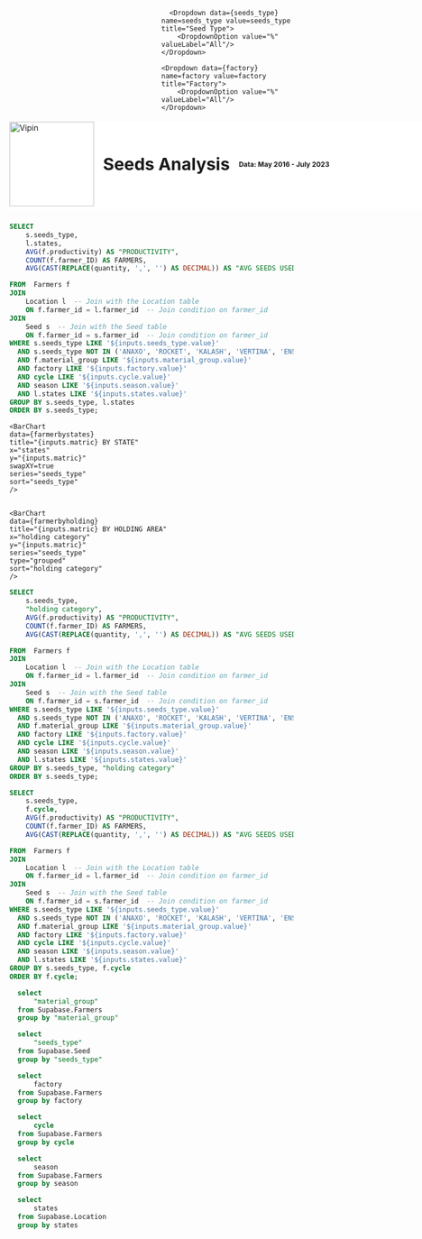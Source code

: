 <div style="position: relative">
<div style="display: flex; align-items: center; gap: 16px; position:fixed;top:0;width:100%;margin-top:6.6vh;z-index:1000;background:white;padding-bottom:0.35rem">
  <img 
    src="https://globalgreengroup.com/wp-content/uploads/2015/07/logo.png" 
    alt="Vipin" 
    style="width: 150px; height: auto;">
  <h1 style="font-weight: bold; font-size: 30px; margin: 0;">Seeds Analysis</h1>
  <h2 style="font-size: 12px; margin: 0">Data: May 2016 - July 2023</h2>
</div>
</div>


<style>
    .custom-flex {
        display: flex;
        gap: 35px; /* Adjust this value to control spacing between items */
        margin-bottom: 1px; /* Adjust this value to control spacing between rows */
    }
    .custom-flex > * {
        flex: 1; /* Ensures equal width for all items */
    }
</style>

<div class="custom-flex">
    <Dropdown data={cycle} name=cycle value=cycle title="Date">
        <DropdownOption value="%" valueLabel="All"/>
    </Dropdown>

      <Dropdown data={seeds_type} name=seeds_type value=seeds_type title="Seed Type">
        <DropdownOption value="%" valueLabel="All"/>
    </Dropdown>

    <Dropdown data={factory} name=factory value=factory title="Factory">
        <DropdownOption value="%" valueLabel="All"/>
    </Dropdown>

  
</div>

<div class="custom-flex">
    <Dropdown data={states} name=states value=states title="States">
        <DropdownOption value="%" valueLabel="All"/>
    </Dropdown>
    <Dropdown data={season} name=season value=season title="Season">
        <DropdownOption value="%" valueLabel="All"/>
    </Dropdown>

    <Dropdown data={material_group} name=material_group value=material_group title="Material Group">
        <DropdownOption value="%" valueLabel="All"/>
    </Dropdown>

</div>

<ButtonGroup name=matric display=tabs>
    <ButtonGroupItem valueLabel="Farmers" value="FARMERS" default />
    <ButtonGroupItem valueLabel="Productivity" value="PRODUCTIVITY" />
    <ButtonGroupItem valueLabel="Avg Seeds Used" value="AVG SEEDS USED" />
</ButtonGroup>


```sql farmerbystates
SELECT 
    s.seeds_type, 
    l.states,
    AVG(f.productivity) AS "PRODUCTIVITY",
    COUNT(f.farmer_ID) AS FARMERS,
    AVG(CAST(REPLACE(quantity, ',', '') AS DECIMAL)) AS "AVG SEEDS USED"

FROM  Farmers f
JOIN 
    Location l  -- Join with the Location table
    ON f.farmer_id = l.farmer_id  -- Join condition on farmer_id
JOIN 
    Seed s  -- Join with the Seed table
    ON f.farmer_id = s.farmer_id  -- Join condition on farmer_id
WHERE s.seeds_type LIKE '${inputs.seeds_type.value}'
  AND s.seeds_type NOT IN ('ANAXO', 'ROCKET', 'KALASH', 'VERTINA', 'ENSURE')
  AND f.material_group LIKE '${inputs.material_group.value}'
  AND factory LIKE '${inputs.factory.value}'
  AND cycle LIKE '${inputs.cycle.value}'
  AND season LIKE '${inputs.season.value}'
  AND l.states LIKE '${inputs.states.value}'
GROUP BY s.seeds_type, l.states
ORDER BY s.seeds_type;
```

    <BarChart 
    data={farmerbystates}
    title="{inputs.matric} BY STATE"
    x="states"
    y="{inputs.matric}"
    swapXY=true
    series="seeds_type"
    sort="seeds_type"
    />


    <BarChart 
    data={farmerbyholding}
    title="{inputs.matric} BY HOLDING AREA"
    x="holding category"
    y="{inputs.matric}"
    series="seeds_type"
    type="grouped"
    sort="holding category"
    />

```sql farmerbyholding
SELECT 
    s.seeds_type, 
    "holding category",
    AVG(f.productivity) AS "PRODUCTIVITY",
    COUNT(f.farmer_ID) AS FARMERS,
    AVG(CAST(REPLACE(quantity, ',', '') AS DECIMAL)) AS "AVG SEEDS USED"

FROM  Farmers f
JOIN 
    Location l  -- Join with the Location table
    ON f.farmer_id = l.farmer_id  -- Join condition on farmer_id
JOIN 
    Seed s  -- Join with the Seed table
    ON f.farmer_id = s.farmer_id  -- Join condition on farmer_id
WHERE s.seeds_type LIKE '${inputs.seeds_type.value}'
  AND s.seeds_type NOT IN ('ANAXO', 'ROCKET', 'KALASH', 'VERTINA', 'ENSURE') 
  AND f.material_group LIKE '${inputs.material_group.value}'
  AND factory LIKE '${inputs.factory.value}'
  AND cycle LIKE '${inputs.cycle.value}'
  AND season LIKE '${inputs.season.value}'
  AND l.states LIKE '${inputs.states.value}'
GROUP BY s.seeds_type, "holding category"
ORDER BY s.seeds_type;
```

```sql farmerbycycle
SELECT 
    s.seeds_type, 
    f.cycle,
    AVG(f.productivity) AS "PRODUCTIVITY",
    COUNT(f.farmer_ID) AS FARMERS,
    AVG(CAST(REPLACE(quantity, ',', '') AS DECIMAL)) AS "AVG SEEDS USED"

FROM  Farmers f
JOIN 
    Location l  -- Join with the Location table
    ON f.farmer_id = l.farmer_id  -- Join condition on farmer_id
JOIN 
    Seed s  -- Join with the Seed table
    ON f.farmer_id = s.farmer_id  -- Join condition on farmer_id
WHERE s.seeds_type LIKE '${inputs.seeds_type.value}'
  AND s.seeds_type NOT IN ('ANAXO', 'ROCKET', 'KALASH', 'VERTINA', 'ENSURE') 
  AND f.material_group LIKE '${inputs.material_group.value}'
  AND factory LIKE '${inputs.factory.value}'
  AND cycle LIKE '${inputs.cycle.value}'
  AND season LIKE '${inputs.season.value}'
  AND l.states LIKE '${inputs.states.value}'
GROUP BY s.seeds_type, f.cycle
ORDER BY f.cycle;
```

<BarChart 
    data={farmerbycycle}
    title="{inputs.matric} BY SEEDS OVERTIME"
    x="seeds_type"
    y="{inputs.matric}"
    series="cycle"
    type="grouped"
    sort="cycle"
/>





```sql material_group
  select
      "material_group"
  from Supabase.Farmers
  group by "material_group"
```
```sql seeds_type
  select
      "seeds_type"
  from Supabase.Seed
  group by "seeds_type"
```
```sql factory
  select
      factory
  from Supabase.Farmers
  group by factory
```
```sql cycle
  select
      cycle
  from Supabase.Farmers
  group by cycle
```
```sql season
  select
      season
  from Supabase.Farmers
  group by season
```
```sql states
  select
      states
  from Supabase.Location
  group by states
```